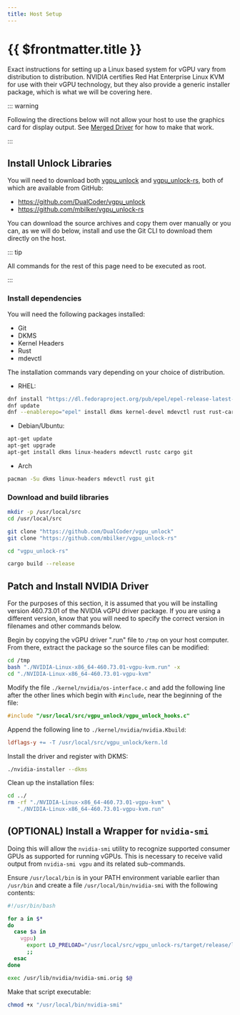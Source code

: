 ```yaml
---
title: Host Setup
---
```


# {{ $frontmatter.title }}

Exact instructions for setting up a Linux based system for vGPU vary from distribution to distribution. NVIDIA certifies Red Hat Enterprise Linux KVM for use with their vGPU technology, but they also provide a generic installer package, which is what we will be covering here.

::: warning

Following the directions below will not allow your host to use the graphics card for display output. See [Merged Driver](../tools/merged-driver.md) for how to make that work.

:::

## Install Unlock Libraries

You will need to download both [vgpu_unlock](../tools/vgpu_unlock) and [vgpu_unlock-rs](../tools/vgpu_unlock-rs), both of which are available from GitHub:

* <https://github.com/DualCoder/vgpu_unlock>
* <https://github.com/mbilker/vgpu_unlock-rs>

You can download the source archives and copy them over manually or you can, as we will do below, install and use the Git CLI to download them directly on the host.

::: tip

All commands for the rest of this page need to be executed as root.

:::

### Install dependencies

You will need the following packages installed:

* Git
* DKMS
* Kernel Headers
* Rust
* mdevctl

The installation commands vary depending on your choice of distribution.

* RHEL:

```sh
dnf install "https://dl.fedoraproject.org/pub/epel/epel-release-latest-8.noarch.rpm"
dnf update
dnf --enablerepo="epel" install dkms kernel-devel mdevctl rust rust-cargo git
```

* Debian/Ubuntu:

```sh
apt-get update
apt-get upgrade
apt-get install dkms linux-headers mdevctl rustc cargo git
```

* Arch

```sh
pacman -Su dkms linux-headers mdevctl rust git
```

### Download and build libraries

```sh
mkdir -p /usr/local/src
cd /usr/local/src

git clone "https://github.com/DualCoder/vgpu_unlock"
git clone "https://github.com/mbilker/vgpu_unlock-rs"

cd "vgpu_unlock-rs"

cargo build --release
```

## Patch and Install NVIDIA Driver

For the purposes of this section, it is assumed that you will be installing version 460.73.01 of the NVIDIA vGPU driver package. If you are using a different version, know that you will need to specify the correct version in filenames and other commands below.

Begin by copying the vGPU driver ".run" file to `/tmp` on your host computer. From there, extract the package so the source files can be modified:

```sh
cd /tmp
bash "./NVIDIA-Linux-x86_64-460.73.01-vgpu-kvm.run" -x
cd "./NVIDIA-Linux-x86_64-460.73.01-vgpu-kvm"
```

Modify the file `./kernel/nvidia/os-interface.c` and add the following line after the other lines which begin with `#include`, near the beginning of the file:

```c
#include "/usr/local/src/vgpu_unlock/vgpu_unlock_hooks.c"
```

Append the following line to `./kernel/nvidia/nvidia.Kbuild`:

```makefile
ldflags-y += -T /usr/local/src/vgpu_unlock/kern.ld
```

Install the driver and register with DKMS:

```sh
./nvidia-installer --dkms
```

Clean up the installation files:

```sh
cd ../
rm -rf "./NVIDIA-Linux-x86_64-460.73.01-vgpu-kvm" \
   "./NVIDIA-Linux-x86_64-460.73.01-vgpu-kvm.run"
```

## (OPTIONAL) Install a Wrapper for `nvidia-smi`

Doing this will allow the `nvidia-smi` utility to recognize supported consumer GPUs as supported for running vGPUs. This is necessary to receive valid output from `nvidia-smi vgpu` and its related sub-commands.

Ensure `/usr/local/bin` is in your PATH environment variable earlier than `/usr/bin` and create a file `/usr/local/bin/nvidia-smi` with the following contents:

```sh
#!/usr/bin/bash

for a in $*
do
  case $a in
    vgpu)
      export LD_PRELOAD="/usr/local/src/vgpu_unlock-rs/target/release/libvgpu_unlock_rs.so"
      ;;
  esac
done

exec /usr/lib/nvidia/nvidia-smi.orig $@
```

Make that script executable:

```sh
chmod +x "/usr/local/bin/nvidia-smi"
```

